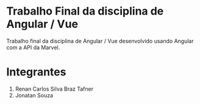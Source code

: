 # Trabalho Final da disciplina de Angular / Vue

Trabalho final da disciplina de Angular / Vue desenvolvido usando Angular com a API da Marvel.

# Integrantes

1. Renan Carlos Silva Braz Tafner
2. Jonatan Souza



